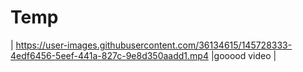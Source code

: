 # Temp


| https://user-images.githubusercontent.com/36134615/145728333-4edf6456-5eef-441a-827c-9e8d350aadd1.mp4 |gooood video |

